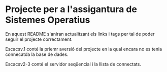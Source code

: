 # Projecte per a l'assigantura de Sistemes Operatius

En aquest README s'aniran actualitzant els links i tags per tal de poder seguir el projecte correctament. 

Escacsv.1 conté la priemr aversió del projecte en la qual encara no es tenia connecatda la base de dades.

Escacsv2-3 conté el servidor seqüencial i la llista de connectats. 
